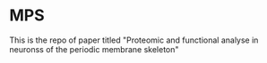 # MPS
This is the repo of paper titled "Proteomic and functional analyse in neuronss of the periodic membrane skeleton"
